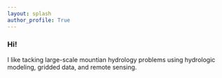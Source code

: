 ```yaml
---
layout: splash
author_profile: True
---
```


### Hi! 

I like tacking large-scale mountian hydrology problems using hydrologic modeling, gridded data, and remote sensing. 
